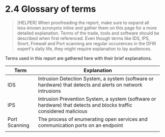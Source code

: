 # 2.4 Glossary of terms

> [HELPER] When proofreading the report, make sure to expand all less-known acronyms inline and gather them on this page for a more detailed explanation. Terms of the trade, tools and software should be described when first referenced. Even though terms like IDS, IPS, Snort, Firewall and Port scanning are regular occurences in the DFIR expert's daily life, they might require explanation to lay audiences.

Terms used in this report are gathered here with their brief explanations.

| Term          | Explanation                                                                                                       |
| ------------- | ----------------------------------------------------------------------------------------------------------------- |
| IDS           | Intrusion Detection System, a system (software or hardware) that detects and alerts on network intrusions         |
| IPS           | Intrusion Prevention System, a system (software or hardware) that detects and blocks traffic considered malicious |
| Port Scanning | The process of enumerating open services and communication ports on an endpoint                                   |
|               |                                                                                                                   |
